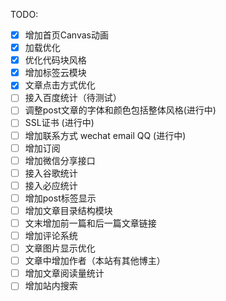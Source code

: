 TODO:
- [x] 增加首页Canvas动画
- [x] 加载优化
- [x] 优化代码块风格
- [x] 增加标签云模块
- [x] 文章点击方式优化
- [ ] 接入百度统计（待测试）
- [ ] 调整post文章的字体和颜色包括整体风格(进行中)
- [ ] SSL证书 (进行中)
- [ ] 增加联系方式 wechat email QQ (进行中)
- [ ] 增加订阅
- [ ] 增加微信分享接口
- [ ] 接入谷歌统计
- [ ] 接入必应统计
- [ ] 增加post标签显示
- [ ] 增加文章目录结构模块
- [ ] 文末增加前一篇和后一篇文章链接
- [ ] 增加评论系统
- [ ] 文章图片显示优化
- [ ] 文章中增加作者（本站有其他博主）
- [ ] 增加文章阅读量统计
- [ ] 增加站内搜索
